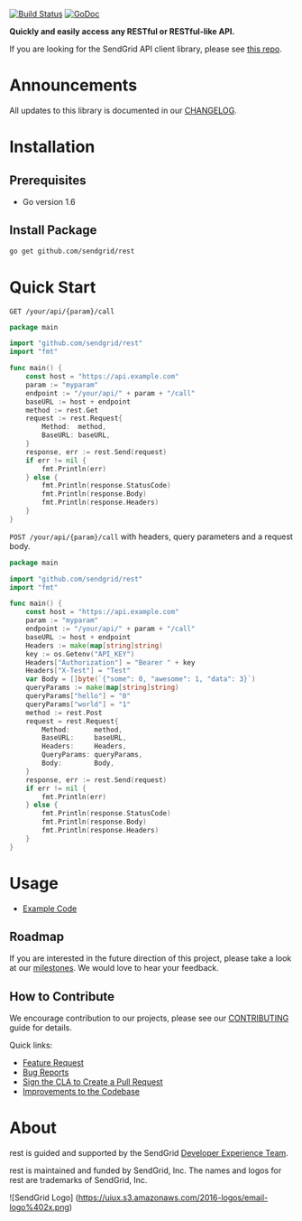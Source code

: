 [![Build Status](https://travis-ci.org/sendgrid/rest.svg?branch=master)](https://travis-ci.org/sendgrid/rest) [![GoDoc](https://godoc.org/github.com/sendgrid/rest?status.png)](http://godoc.org/github.com/sendgrid/rest)

**Quickly and easily access any RESTful or RESTful-like API.**

If you are looking for the SendGrid API client library, please see [this repo](https://github.com/sendgrid/sendgrid-go).

# Announcements

All updates to this library is documented in our [CHANGELOG](https://github.com/sendgrid/rest/blob/master/CHANGELOG.md).

# Installation

## Prerequisites

- Go version 1.6

## Install Package

```bash
go get github.com/sendgrid/rest
```

# Quick Start

`GET /your/api/{param}/call`

```go
package main

import "github.com/sendgrid/rest"
import "fmt"

func main() {
	const host = "https://api.example.com"
	param := "myparam"
	endpoint := "/your/api/" + param + "/call"
	baseURL := host + endpoint
	method := rest.Get
	request := rest.Request{
		Method:  method,
		BaseURL: baseURL,
	}
	response, err := rest.Send(request)
	if err != nil {
		fmt.Println(err)
	} else {
		fmt.Println(response.StatusCode)
		fmt.Println(response.Body)
		fmt.Println(response.Headers)
	}
}
```

`POST /your/api/{param}/call` with headers, query parameters and a request body.

```go
package main

import "github.com/sendgrid/rest"
import "fmt"

func main() {
	const host = "https://api.example.com"
	param := "myparam"
	endpoint := "/your/api/" + param + "/call"
	baseURL := host + endpoint
	Headers := make(map[string]string)
	key := os.Getenv("API_KEY")
	Headers["Authorization"] = "Bearer " + key
	Headers["X-Test"] = "Test"
	var Body = []byte(`{"some": 0, "awesome": 1, "data": 3}`)
	queryParams := make(map[string]string)
	queryParams["hello"] = "0"
	queryParams["world"] = "1"
	method := rest.Post
	request = rest.Request{
		Method:      method,
		BaseURL:     baseURL,
		Headers:     Headers,
		QueryParams: queryParams,
		Body:        Body,
	}
	response, err := rest.Send(request)
	if err != nil {
		fmt.Println(err)
	} else {
		fmt.Println(response.StatusCode)
		fmt.Println(response.Body)
		fmt.Println(response.Headers)
	}
}
```

# Usage

- [Example Code](https://github.com/sendgrid/rest/tree/master/examples)

## Roadmap

If you are interested in the future direction of this project, please take a look at our [milestones](https://github.com/sendgrid/rest/milestones). We would love to hear your feedback.

## How to Contribute

We encourage contribution to our projects, please see our [CONTRIBUTING](https://github.com/sendgrid/rest/blob/master/CONTRIBUTING.md) guide for details.

Quick links:

- [Feature Request](https://github.com/sendgrid/rest/blob/master/CONTRIBUTING.md#feature_request)
- [Bug Reports](https://github.com/sendgrid/rest/blob/master/CONTRIBUTING.md#submit_a_bug_report)
- [Sign the CLA to Create a Pull Request](https://github.com/sendgrid/rest/blob/master/CONTRIBUTING.md#cla)
- [Improvements to the Codebase](https://github.com/sendgrid/rest/blob/master/CONTRIBUTING.md#improvements_to_the_codebase)

# About

rest is guided and supported by the SendGrid [Developer Experience Team](mailto:dx@sendgrid.com).

rest is maintained and funded by SendGrid, Inc. The names and logos for rest are trademarks of SendGrid, Inc.

![SendGrid Logo]
(https://uiux.s3.amazonaws.com/2016-logos/email-logo%402x.png)
